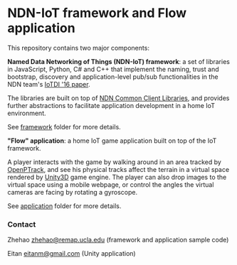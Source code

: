 NDN-IoT framework and Flow application
=========================

This repository contains two major components:

**Named Data Networking of Things (NDN-IoT) framework**: a set of libraries in JavaScript, Python, C\# and C++ that implement the naming, trust and bootstrap, discovery and application-level pub/sub functionalities in the NDN team's [IoTDI '16 paper](https://named-data.net/wp-content/uploads/2015/01/ndn-IOTDI-2016.pdf). 

The libraries are built on top of [NDN Common Client Libraries](http://named-data.net/doc/ndn-ccl-api/), and provides further abstractions to facilitate application development in a home IoT environment.

See [framework](framework) folder for more details.

**"Flow" application**: a home IoT game application built on top of the IoT framework. 

A player interacts with the game by walking around in an area tracked by [OpenPTrack](http://openptrack.org/), and see his physical tracks affect the terrain in a virtual space rendered by [Unity3D](https://unity3d.com/) game engine. The player can also drop images to the virtual space using a mobile webpage, or control the angles the virtual cameras are facing by rotating a gyroscope.

See [application](application) folder for more details.

### Contact

Zhehao <zhehao@remap.ucla.edu> (framework and application sample code)

Eitan <eitanm@gmail.com> (Unity application)